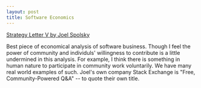 ```yaml
---
layout: post
title: Software Economics
---
```


<p><a href="http://www.joelonsoftware.com/articles/StrategyLetterV.html" title="Strategy Letter V by Joel Spolsky">Strategy Letter V by Joel Spolsky</a></p>

<p>Best piece of economical analysis of software business. Though I feel the power of community and individuls' willingness to contribute is a little undermined in this analysis. For example, I think there is something in human nature to participate in community work voluntarily. We have many real world examples of such. Joel's own company Stack Exchange is "Free, Community-Powered Q&A" -- to quote their own title.</p>